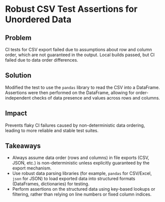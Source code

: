 # Robust CSV Test Assertions for Unordered Data

## Problem

CI tests for CSV export failed due to assumptions about row and column order, which are not guaranteed in the output. Local builds passed, but CI failed due to data order differences.

## Solution

Modified the test to use the `pandas` library to read the CSV into a DataFrame. Assertions were then performed on the DataFrame, allowing for order-independent checks of data presence and values across rows and columns.

## Impact

Prevents flaky CI failures caused by non-deterministic data ordering, leading to more reliable and stable test suites.

## Takeaways

- Always assume data order (rows and columns) in file exports (CSV, JSON, etc.) is non-deterministic unless explicitly guaranteed by the export mechanism.
- Use robust data parsing libraries (for example, `pandas` for CSV/Excel, `json` for JSON) to load exported data into structured formats (DataFrames, dictionaries) for testing.
- Perform assertions on the structured data using key-based lookups or filtering, rather than relying on line numbers or fixed column indices.

